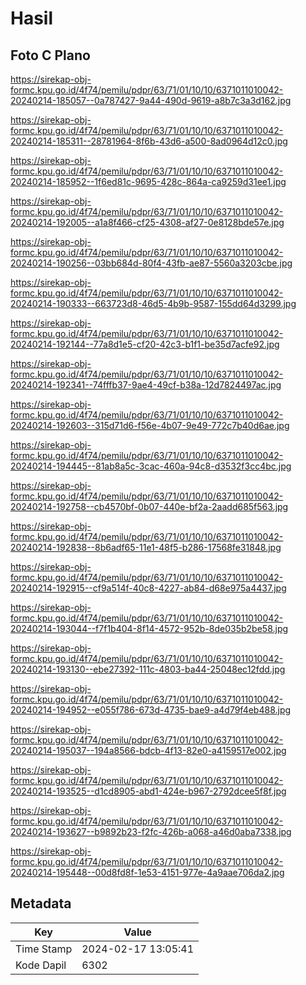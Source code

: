 # Hasil

## Foto C Plano

https://sirekap-obj-formc.kpu.go.id/4f74/pemilu/pdpr/63/71/01/10/10/6371011010042-20240214-185057--0a787427-9a44-490d-9619-a8b7c3a3d162.jpg

https://sirekap-obj-formc.kpu.go.id/4f74/pemilu/pdpr/63/71/01/10/10/6371011010042-20240214-185311--28781964-8f6b-43d6-a500-8ad0964d12c0.jpg

https://sirekap-obj-formc.kpu.go.id/4f74/pemilu/pdpr/63/71/01/10/10/6371011010042-20240214-185952--1f6ed81c-9695-428c-864a-ca9259d31ee1.jpg

https://sirekap-obj-formc.kpu.go.id/4f74/pemilu/pdpr/63/71/01/10/10/6371011010042-20240214-192005--a1a8f466-cf25-4308-af27-0e8128bde57e.jpg

https://sirekap-obj-formc.kpu.go.id/4f74/pemilu/pdpr/63/71/01/10/10/6371011010042-20240214-190256--03bb684d-80f4-43fb-ae87-5560a3203cbe.jpg

https://sirekap-obj-formc.kpu.go.id/4f74/pemilu/pdpr/63/71/01/10/10/6371011010042-20240214-190333--663723d8-46d5-4b9b-9587-155dd64d3299.jpg

https://sirekap-obj-formc.kpu.go.id/4f74/pemilu/pdpr/63/71/01/10/10/6371011010042-20240214-192144--77a8d1e5-cf20-42c3-b1f1-be35d7acfe92.jpg

https://sirekap-obj-formc.kpu.go.id/4f74/pemilu/pdpr/63/71/01/10/10/6371011010042-20240214-192341--74fffb37-9ae4-49cf-b38a-12d7824497ac.jpg

https://sirekap-obj-formc.kpu.go.id/4f74/pemilu/pdpr/63/71/01/10/10/6371011010042-20240214-192603--315d71d6-f56e-4b07-9e49-772c7b40d6ae.jpg

https://sirekap-obj-formc.kpu.go.id/4f74/pemilu/pdpr/63/71/01/10/10/6371011010042-20240214-194445--81ab8a5c-3cac-460a-94c8-d3532f3cc4bc.jpg

https://sirekap-obj-formc.kpu.go.id/4f74/pemilu/pdpr/63/71/01/10/10/6371011010042-20240214-192758--cb4570bf-0b07-440e-bf2a-2aadd685f563.jpg

https://sirekap-obj-formc.kpu.go.id/4f74/pemilu/pdpr/63/71/01/10/10/6371011010042-20240214-192838--8b6adf65-11e1-48f5-b286-17568fe31848.jpg

https://sirekap-obj-formc.kpu.go.id/4f74/pemilu/pdpr/63/71/01/10/10/6371011010042-20240214-192915--cf9a514f-40c8-4227-ab84-d68e975a4437.jpg

https://sirekap-obj-formc.kpu.go.id/4f74/pemilu/pdpr/63/71/01/10/10/6371011010042-20240214-193044--f7f1b404-8f14-4572-952b-8de035b2be58.jpg

https://sirekap-obj-formc.kpu.go.id/4f74/pemilu/pdpr/63/71/01/10/10/6371011010042-20240214-193130--ebe27392-111c-4803-ba44-25048ec12fdd.jpg

https://sirekap-obj-formc.kpu.go.id/4f74/pemilu/pdpr/63/71/01/10/10/6371011010042-20240214-194952--e055f786-673d-4735-bae9-a4d79f4eb488.jpg

https://sirekap-obj-formc.kpu.go.id/4f74/pemilu/pdpr/63/71/01/10/10/6371011010042-20240214-195037--194a8566-bdcb-4f13-82e0-a4159517e002.jpg

https://sirekap-obj-formc.kpu.go.id/4f74/pemilu/pdpr/63/71/01/10/10/6371011010042-20240214-193525--d1cd8905-abd1-424e-b967-2792dcee5f8f.jpg

https://sirekap-obj-formc.kpu.go.id/4f74/pemilu/pdpr/63/71/01/10/10/6371011010042-20240214-193627--b9892b23-f2fc-426b-a068-a46d0aba7338.jpg

https://sirekap-obj-formc.kpu.go.id/4f74/pemilu/pdpr/63/71/01/10/10/6371011010042-20240214-195448--00d8fd8f-1e53-4151-977e-4a9aae706da2.jpg


## Metadata

| Key        | Value               |
| ---------- | ------------------- |
| Time Stamp | 2024-02-17 13:05:41 |
| Kode Dapil | 6302                |



